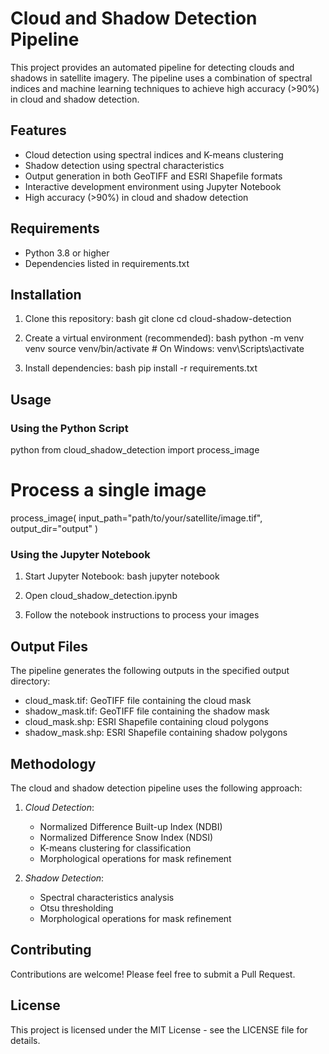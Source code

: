 # Cloud and Shadow Detection Pipeline

This project provides an automated pipeline for detecting clouds and shadows in satellite imagery. The pipeline uses a combination of spectral indices and machine learning techniques to achieve high accuracy (>90%) in cloud and shadow detection.

## Features

- Cloud detection using spectral indices and K-means clustering
- Shadow detection using spectral characteristics
- Output generation in both GeoTIFF and ESRI Shapefile formats
- Interactive development environment using Jupyter Notebook
- High accuracy (>90%) in cloud and shadow detection

## Requirements

- Python 3.8 or higher
- Dependencies listed in requirements.txt

## Installation

1. Clone this repository:
bash
git clone <repository-url>
cd cloud-shadow-detection


2. Create a virtual environment (recommended):
bash
python -m venv venv
source venv/bin/activate  # On Windows: venv\Scripts\activate


3. Install dependencies:
bash
pip install -r requirements.txt


## Usage

### Using the Python Script

python
from cloud_shadow_detection import process_image

# Process a single image
process_image(
    input_path="path/to/your/satellite/image.tif",
    output_dir="output"
)


### Using the Jupyter Notebook

1. Start Jupyter Notebook:
bash
jupyter notebook


2. Open cloud_shadow_detection.ipynb
3. Follow the notebook instructions to process your images

## Output Files

The pipeline generates the following outputs in the specified output directory:

- cloud_mask.tif: GeoTIFF file containing the cloud mask
- shadow_mask.tif: GeoTIFF file containing the shadow mask
- cloud_mask.shp: ESRI Shapefile containing cloud polygons
- shadow_mask.shp: ESRI Shapefile containing shadow polygons

## Methodology

The cloud and shadow detection pipeline uses the following approach:

1. *Cloud Detection*:
   - Normalized Difference Built-up Index (NDBI)
   - Normalized Difference Snow Index (NDSI)
   - K-means clustering for classification
   - Morphological operations for mask refinement

2. *Shadow Detection*:
   - Spectral characteristics analysis
   - Otsu thresholding
   - Morphological operations for mask refinement

## Contributing

Contributions are welcome! Please feel free to submit a Pull Request.

## License

This project is licensed under the MIT License - see the LICENSE file for details.
